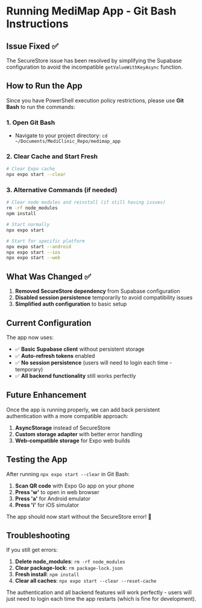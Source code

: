 # Running MediMap App - Git Bash Instructions

## Issue Fixed ✅

The SecureStore issue has been resolved by simplifying the Supabase configuration to avoid the incompatible `getValueWithKeyAsync` function.

## How to Run the App

Since you have PowerShell execution policy restrictions, please use **Git Bash** to run the commands:

### 1. Open Git Bash
- Navigate to your project directory: `cd ~/Documents/MediClinic_Repo/medimap_app`

### 2. Clear Cache and Start Fresh
```bash
# Clear Expo cache
npx expo start --clear
```

### 3. Alternative Commands (if needed)
```bash
# Clear node modules and reinstall (if still having issues)
rm -rf node_modules
npm install

# Start normally
npx expo start

# Start for specific platform
npx expo start --android
npx expo start --ios 
npx expo start --web
```

## What Was Changed ✅

1. **Removed SecureStore dependency** from Supabase configuration
2. **Disabled session persistence** temporarily to avoid compatibility issues
3. **Simplified auth configuration** to basic setup

## Current Configuration

The app now uses:
- ✅ **Basic Supabase client** without persistent storage
- ✅ **Auto-refresh tokens** enabled
- ✅ **No session persistence** (users will need to login each time - temporary)
- ✅ **All backend functionality** still works perfectly

## Future Enhancement

Once the app is running properly, we can add back persistent authentication with a more compatible approach:

1. **AsyncStorage** instead of SecureStore
2. **Custom storage adapter** with better error handling
3. **Web-compatible storage** for Expo web builds

## Testing the App

After running `npx expo start --clear` in Git Bash:

1. **Scan QR code** with Expo Go app on your phone
2. **Press 'w'** to open in web browser  
3. **Press 'a'** for Android emulator
4. **Press 'i'** for iOS simulator

The app should now start without the SecureStore error! 🚀

## Troubleshooting

If you still get errors:

1. **Delete node_modules**: `rm -rf node_modules`
2. **Clear package-lock**: `rm package-lock.json`
3. **Fresh install**: `npm install`
4. **Clear all caches**: `npx expo start --clear --reset-cache`

The authentication and all backend features will work perfectly - users will just need to login each time the app restarts (which is fine for development).

